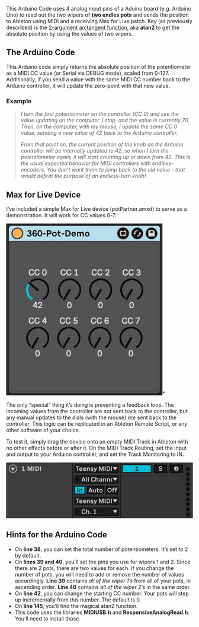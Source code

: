 This Arduino Code uses 4 analog input pins of a Aduino board (e.g. Arduino Uno) to read out the two wipers of **two endles pots** and sends the position to Ableton using MIDI and a receiving Max for Live patch. Key (as previously described) is the [2-argument arctangent function](https://en.wikipedia.org/wiki/Atan2), aka **atan2** to get the absolute position by using the values of two wipers.

## The Arduino Code

This Arduino code simply returns the absolute position of the potentiometer as a MIDI CC value (or Serial via DEBUG mode), scaled from 0-127. Additionally, if you send a value with the same MIDI CC number back to the Arduino controller, it will update the zero-point with that new value. 

### Example

> *I turn the first potentiometer on the controller (CC 0) and see the value updating on the computer. I stop, and the value is currently 70. Then, on the computer, with my mouse, I update the same CC 0 value, sending a new value of 42 back to the Arduino controller.*
>
> *From that point on, the current position of the knob on the Arduino controller will be internally updated to 42, so when I turn the potentiometer again, it will start counting up or down from 42. This is the usual expected behavior for MIDI controllers with endless-encoders. You don’t want them to jump back to the old value - that would defeat the purpose of an endless-turn knob!*

## Max for Live Device

I’ve included a simple Max for Live device (potPartner.amxd) to serve as a demonstration. It will work for CC values 0-7. 

![Screenshot+2024-12-03+at+14.03.16](img/Screenshot+2024-12-03+at+14.03.16.jpg)*

The only “special” thing it’s doing is preventing a feedback loop. The incoming values from the controller are not sent back to the controller, but any manual updates to the dials (with the mouse) *are* sent back to the controller. This logic can be replicated in an Ableton Remote Script, or any other software of your choice.

To test it, simply drag the device onto an empty MIDI Track in Ableton with no other effects before or after it. On the MIDI Track Routing, set the input and output to your Arduino controller, and set the Track Monitoring to IN. 

![Screenshot+2024-12-03+at+14.05.55](img/Screenshot+2024-12-03+at+14.05.55.jpg)

## Hints for the Arduino Code

- On **line 38**, you can set the total number of potentiometers. It’s set to 2 by default.
- On **lines 39 and 40**, you’ll set the pins you use for wipers 1 and 2. Since there are 2 pots, there are two values for each. If you change the number of pots, you will need to add or remove the number of values accordingly. 
  **Line 39** contains *all of the wiper 1’s* from all of your pots, in ascending order. 
  **Line 40** contains *all of the wiper 2’s* in the same order. 
- On **line 42**, you can change the starting CC number. Your pots will step up incrementally from this number. The default is 0. 
- On **line 145**, you’ll find the magical atan2 function. 
- This code uses the libraries **MIDIUSB.h** and **ResponsiveAnalogRead.h**. You’ll need to install those.
